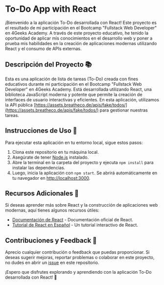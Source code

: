 # To-Do App with React

¡Bienvenido a la aplicación To-Do desarrollada con React! Este proyecto es el resultado de mi participación en el Bootcamp "Fullstack Web Developer" en 4Geeks Academy. A través de este proyecto educativo, he tenido la oportunidad de aplicar mis conocimientos en el desarrollo web y poner a prueba mis habilidades en la creación de aplicaciones modernas utilizando React y el consumo de APIs externas.

## Descripción del Proyecto 📚

Esta es una aplicación de lista de tareas (To-Do) creada con fines educativos durante mi participación en el Bootcamp "Fullstack Web Developer" en 4Geeks Academy. Está desarrollada utilizando React, una biblioteca JavaScript moderna y potente que permite la creación de interfaces de usuario interactivas y eficientes. En esta aplicación, utilizamos la API pública [https://assets.breatheco.de/apis/fake/todos/](https://assets.breatheco.de/apis/fake/todos/) para gestionar nuestras tareas.

## Instrucciones de Uso 🚀

Para ejecutar esta aplicación en tu entorno local, sigue estos pasos:

1. Clona este repositorio en tu máquina local.
2. Asegúrate de tener [Node.js](https://nodejs.org/) instalado.
3. Abre la terminal en la carpeta del proyecto y ejecuta `npm install` para instalar las dependencias.
4. Luego, inicia la aplicación con `npm start`. Se abrirá automáticamente en tu navegador en [http://localhost:3000](http://localhost:3000).

## Recursos Adicionales 📖

Si deseas aprender más sobre React y la construcción de aplicaciones web modernas, aquí tienes algunos recursos útiles:

- [Documentación de React](https://reactjs.org/docs/getting-started.html) - Documentación oficial de React.
- [Tutorial de React en Español](https://es.reactjs.org/tutorial/tutorial.html) - Un tutorial interactivo de React.

## Contribuciones y Feedback 🤝

Aprecio cualquier contribución o feedback que puedas proporcionar. Si deseas sugerir mejoras, reportar problemas o colaborar en este proyecto, no dudes en abrir un [issue](https://github.com/your_username/to-do-app-with-react/issues) en este repositorio.

¡Espero que disfrutes explorando y aprendiendo con la aplicación To-Do desarrollada con React! 🚀
